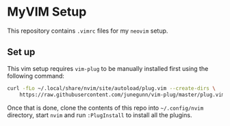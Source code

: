 # MyVIM Setup
This repository contains `.vimrc` files for my `neovim` setup.


## Set up

This vim setup requires `vim-plug` to be manually installed first using the
following command:

```bash
curl -fLo ~/.local/share/nvim/site/autoload/plug.vim --create-dirs \
    https://raw.githubusercontent.com/junegunn/vim-plug/master/plug.vim
```

Once that is done, clone the contents of this repo into `~/.config/nvim` directory, start `nvim` and run `:PlugInstall` to install all the plugins.
